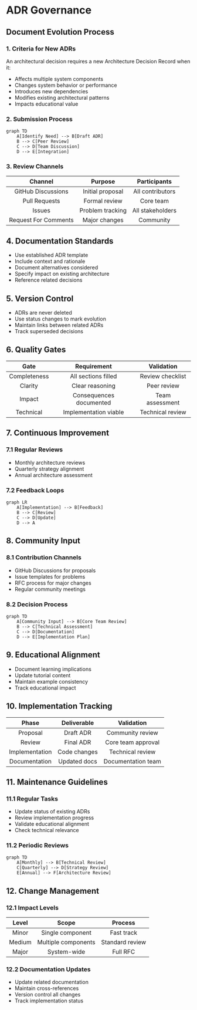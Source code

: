# ADR Governance
## Document Evolution Process
### 1. Criteria for New ADRs
An architectural decision requires a new Architecture Decision Record when it:
- Affects multiple system components
- Changes system behavior or performance
- Introduces new dependencies
- Modifies existing architectural patterns
- Impacts educational value

### 2. Submission Process
```mermaid
graph TD
    A[Identify Need] --> B[Draft ADR]
    B --> C[Peer Review]
    C --> D[Team Discussion]
    D --> E[Integration]
```

### 3. Review Channels
| Channel | Purpose | Participants |
|:-------:|:-------:|:------------:|
| GitHub Discussions | Initial proposal | All contributors |
| Pull Requests | Formal review | Core team |
| Issues | Problem tracking | All stakeholders |
| Request For Comments | Major changes | Community |

## 4. Documentation Standards
- Use established ADR template
- Include context and rationale
- Document alternatives considered
- Specify impact on existing architecture
- Reference related decisions

## 5. Version Control
- ADRs are never deleted
- Use status changes to mark evolution
- Maintain links between related ADRs
- Track superseded decisions

## 6. Quality Gates
| Gate | Requirement | Validation |
|:----:|:-----------:|:----------:|
| Completeness | All sections filled | Review checklist |
| Clarity | Clear reasoning | Peer review |
| Impact | Consequences documented | Team assessment |
| Technical | Implementation viable | Technical review |

## 7. Continuous Improvement
### 7.1 Regular Reviews
- Monthly architecture reviews
- Quarterly strategy alignment
- Annual architecture assessment

### 7.2 Feedback Loops
```mermaid
graph LR
    A[Implementation] --> B[Feedback]
    B --> C[Review]
    C --> D[Update]
    D --> A
```

## 8. Community Input
### 8.1 Contribution Channels
- GitHub Discussions for proposals
- Issue templates for problems
- RFC process for major changes
- Regular community meetings

### 8.2 Decision Process
```mermaid
graph TD
    A[Community Input] --> B[Core Team Review]
    B --> C[Technical Assessment]
    C --> D[Documentation]
    D --> E[Implementation Plan]
```

## 9. Educational Alignment
- Document learning implications
- Update tutorial content
- Maintain example consistency
- Track educational impact

## 10. Implementation Tracking
| Phase | Deliverable | Validation |
|:-----:|:-----------:|:----------:|
| Proposal | Draft ADR | Community review |
| Review | Final ADR | Core team approval |
| Implementation | Code changes | Technical review |
| Documentation | Updated docs | Documentation team |

## 11. Maintenance Guidelines
### 11.1 Regular Tasks
- Update status of existing ADRs
- Review implementation progress
- Validate educational alignment
- Check technical relevance

### 11.2 Periodic Reviews
```mermaid
graph TD
    A[Monthly] --> B[Technical Review]
    C[Quarterly] --> D[Strategy Review]
    E[Annual] --> F[Architecture Review]
```

## 12. Change Management
### 12.1 Impact Levels
| Level | Scope | Process |
|:-----:|:-----:|:-------:|
| Minor | Single component | Fast track |
| Medium | Multiple components | Standard review |
| Major | System-wide | Full RFC |

### 12.2 Documentation Updates
- Update related documentation
- Maintain cross-references
- Version control all changes
- Track implementation status
